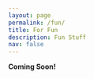 ```yaml
---
layout: page
permalink: /fun/
title: For Fun
description: Fun Stuff
nav: false
---
```


**Coming Soon!**
